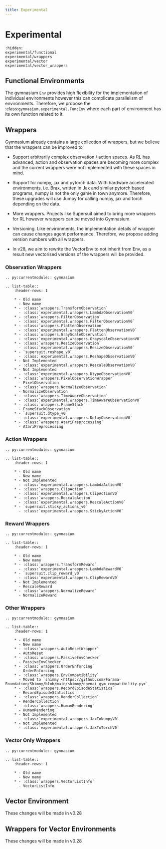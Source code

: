 ```yaml
---
title: Experimental
---
```


# Experimental

```{toctree}
:hidden:
experimental/functional
experimental/wrappers
experimental/vector
experimental/vector_wrappers
```

## Functional Environments

The gymnasium ``Env`` provides high flexibility for the implementation of individual environments however this can complicate parallelism of environments. Therefore, we propose the :class:`gymnasium.experimental.FuncEnv` where each part of environment has its own function related to it.

## Wrappers

Gymnasium already contains a large collection of wrappers, but we believe that the wrappers can be improved to

 * Support arbitrarily complex observation / action spaces. As RL has advanced, action and observation spaces are becoming more complex and the current wrappers were not implemented with these spaces in mind.
 * Support for numpy, jax and pytorch data. With hardware accelerated environments, i.e. Brax, written in Jax and similar pytorch based programs, numpy is not the only game in town anymore. Therefore, these upgrades will use Jumpy for calling numpy, jax and torch depending on the data.
 * More wrappers. Projects like Supersuit aimed to bring more wrappers for RL however wrappers can be moved into Gymnasium.
 * Versioning. Like environments, the implementation details of wrapper can cause changes agent performance. Therefore, we propose adding version numbers with all wrappers.

 * In v28, we aim to rewrite the VectorEnv to not inherit from Env, as a result new vectorised versions of the wrappers will be provided.

### Observation Wrappers
```{eval-rst}
.. py:currentmodule:: gymnasium

.. list-table::
    :header-rows: 1

    * - Old name
      - New name
    * - :class:`wrappers.TransformObservation`
      - :class:`experimental.wrappers.LambdaObservationV0`
    * - :class:`wrappers.FilterObservation`
      - :class:`experimental.wrappers.FilterObservationV0`
    * - :class:`wrappers.FlattenObservation`
      - :class:`experimental.wrappers.FlattenObservationV0`
    * - :class:`wrappers.GrayScaleObservation`
      - :class:`experimental.wrappers.GrayscaleObservationV0`
    * - :class:`wrappers.ResizeObservation`
      - :class:`experimental.wrappers.ResizeObservationV0`
    * - `supersuit.reshape_v0`
      - :class:`experimental.wrappers.ReshapeObservationV0`
    * - Not Implemented
      - :class:`experimental.wrappers.RescaleObservationV0`
    * - Not Implemented
      - :class:`experimental.wrappers.DtypeObservationV0`
    * - :class:`wrappers.PixelObservationWrapper`
      - PixelObservation
    * - :class:`wrappers.NormalizeObservation`
      - NormalizeObservation
    * - :class:`wrappers.TimeAwareObservation`
      - :class:`experimental.wrappers.TimeAwareObservationV0`
    * - :class:`wrappers.FrameStack`
      - FrameStackObservation
    * - `supersuit.dtype_v0`
      - :class:`experimental.wrappers.DelayObservationV0`
    * - :class:`wrappers.AtariPreprocessing`
      - AtariPreprocessing
```

### Action Wrappers
```{eval-rst}
.. py:currentmodule:: gymnasium

.. list-table::
    :header-rows: 1

    * - Old name
      - New name
    * - Not Implemented
      - :class:`experimental.wrappers.LambdaActionV0`
    * - :class:`wrappers.ClipAction`
      - :class:`experimental.wrappers.ClipActionV0`
    * - :class:`wrappers.RescaleAction`
      - :class:`experimental.wrappers.RescaleActionV0`
    * - `supersuit.sticky_actions_v0`
      - :class:`experimental.wrappers.StickyActionV0`
```

### Reward Wrappers
```{eval-rst}
.. py:currentmodule:: gymnasium

.. list-table::
    :header-rows: 1

    * - Old name
      - New name
    * - :class:`wrappers.TransformReward`
      - :class:`experimental.wrappers.LambdaRewardV0`
    * - `supersuit.clip_reward_v0`
      - :class:`experimental.wrappers.ClipRewardV0`
    * - Not Implemented
      - RescaleReward
    * - :class:`wrappers.NormalizeReward`
      - NormalizeReward
```

### Other Wrappers

```{eval-rst}
.. py:currentmodule:: gymnasium

.. list-table::
    :header-rows: 1

    * - Old name
      - New name
    * - :class:`wrappers.AutoResetWrapper`
      - AutoReset
    * - :class:`wrappers.PassiveEnvChecker`
      - PassiveEnvChecker
    * - :class:`wrappers.OrderEnforcing`
      - OrderEnforcing
    * - :class:`wrappers.EnvCompatibility`
      - Moved to `shimmy <https://github.com/Farama-Foundation/Shimmy/blob/main/shimmy/openai_gym_compatibility.py>`_
    * - :class:`wrappers.RecordEpisodeStatistics`
      - RecordEpisodeStatistics
    * - :class:`wrappers.RenderCollection`
      - RenderCollection
    * - :class:`wrappers.HumanRendering`
      - HumanRendering
    * - Not Implemented
      - :class:`experimental.wrappers.JaxToNumpyV0`
    * - Not Implemented
      - :class:`experimental.wrappers.JaxToTorchV0`
```

### Vector Only Wrappers

```{eval-rst}
.. py:currentmodule:: gymnasium

.. list-table::
    :header-rows: 1

    * - Old name
      - New name
    * - :class:`wrappers.VectorListInfo`
      - VectorListInfo
```

## Vector Environment

These changes will be made in v0.28

## Wrappers for Vector Environments

These changes will be made in v0.28

